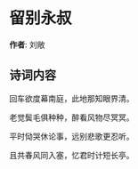 # 留别永叔

**作者**: 刘敞

## 诗词内容

回车欲度幕南庭，此地那知眼界清。

老觉鬓毛俱种种，醉看风物尽冥冥。

平时恸哭休论事，远别悲歌更忍听。

且共春风同入塞，忆君时计短长亭。

